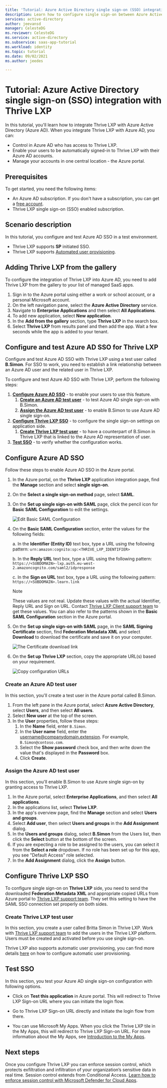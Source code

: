 ```yaml
---
title: 'Tutorial: Azure Active Directory single sign-on (SSO) integration with Thrive LXP | Microsoft Docs'
description: Learn how to configure single sign-on between Azure Active Directory and Thrive LXP.
services: active-directory
author: jeevansd
manager: CelesteDG
ms.reviewer: CelesteDG
ms.service: active-directory
ms.subservice: saas-app-tutorial
ms.workload: identity
ms.topic: tutorial
ms.date: 09/02/2021
ms.author: jeedes

---
```


# Tutorial: Azure Active Directory single sign-on (SSO) integration with Thrive LXP

In this tutorial, you'll learn how to integrate Thrive LXP with Azure Active Directory (Azure AD). When you integrate Thrive LXP with Azure AD, you can:

* Control in Azure AD who has access to Thrive LXP.
* Enable your users to be automatically signed-in to Thrive LXP with their Azure AD accounts.
* Manage your accounts in one central location - the Azure portal.

## Prerequisites

To get started, you need the following items:

* An Azure AD subscription. If you don't have a subscription, you can get a [free account](https://azure.microsoft.com/free/).
* Thrive LXP single sign-on (SSO) enabled subscription.

## Scenario description

In this tutorial, you configure and test Azure AD SSO in a test environment.

* Thrive LXP supports **SP** initiated SSO.
* Thrive LXP supports [Automated user provisioning](thrive-lxp-provisioning-tutorial.md).

## Adding Thrive LXP from the gallery

To configure the integration of Thrive LXP into Azure AD, you need to add Thrive LXP from the gallery to your list of managed SaaS apps.

1. Sign in to the Azure portal using either a work or school account, or a personal Microsoft account.
1. On the left navigation pane, select the **Azure Active Directory** service.
1. Navigate to **Enterprise Applications** and then select **All Applications**.
1. To add new application, select **New application**.
1. In the **Add from the gallery** section, type **Thrive LXP** in the search box.
1. Select **Thrive LXP** from results panel and then add the app. Wait a few seconds while the app is added to your tenant.

## Configure and test Azure AD SSO for Thrive LXP

Configure and test Azure AD SSO with Thrive LXP using a test user called **B.Simon**. For SSO to work, you need to establish a link relationship between an Azure AD user and the related user in Thrive LXP.

To configure and test Azure AD SSO with Thrive LXP, perform the following steps:

1. **[Configure Azure AD SSO](#configure-azure-ad-sso)** - to enable your users to use this feature.
    1. **[Create an Azure AD test user](#create-an-azure-ad-test-user)** - to test Azure AD single sign-on with B.Simon.
    1. **[Assign the Azure AD test user](#assign-the-azure-ad-test-user)** - to enable B.Simon to use Azure AD single sign-on.
1. **[Configure Thrive LXP SSO](#configure-thrive-lxp-sso)** - to configure the single sign-on settings on application side.
    1. **[Create Thrive LXP test user](#create-thrive-lxp-test-user)** - to have a counterpart of B.Simon in Thrive LXP that is linked to the Azure AD representation of user.
1. **[Test SSO](#test-sso)** - to verify whether the configuration works.

## Configure Azure AD SSO

Follow these steps to enable Azure AD SSO in the Azure portal.

1. In the Azure portal, on the **Thrive LXP** application integration page, find the **Manage** section and select **single sign-on**.
1. On the **Select a single sign-on method** page, select **SAML**.
1. On the **Set up single sign-on with SAML** page, click the pencil icon for **Basic SAML Configuration** to edit the settings.

   ![Edit Basic SAML Configuration](common/edit-urls.png)

1. On the **Basic SAML Configuration** section, enter the values for the following fields:

    a. In the **Identifier (Entity ID)** text box, type a URL using the following pattern:
    `urn:amazon:cognito:sp:<THRIVE_LXP_IDENTIFIER>`

    b. In the **Reply URL** text box, type a URL using the following pattern:
    `https://<SUBDOMAIN>-lxp.auth.eu-west-2.amazoncognito.com/saml2/idpresponse`

	c. In the **Sign on URL** text box, type a URL using the following pattern:
    `https://<SUBDOMAIN>.learn.link`

	> [!NOTE]
	> These values are not real. Update these values with the actual Identifier, Reply URL and Sign on URL. Contact [Thrive LXP Client support team](mailto:support@thrivelearning.com) to get these values. You can also refer to the patterns shown in the **Basic SAML Configuration** section in the Azure portal.

1. On the **Set up single sign-on with SAML** page, in the **SAML Signing Certificate** section,  find **Federation Metadata XML** and select **Download** to download the certificate and save it on your computer.

	![The Certificate download link](common/metadataxml.png)

1. On the **Set up Thrive LXP** section, copy the appropriate URL(s) based on your requirement.

	![Copy configuration URLs](common/copy-configuration-urls.png)

### Create an Azure AD test user

In this section, you'll create a test user in the Azure portal called B.Simon.

1. From the left pane in the Azure portal, select **Azure Active Directory**, select **Users**, and then select **All users**.
1. Select **New user** at the top of the screen.
1. In the **User** properties, follow these steps:
   1. In the **Name** field, enter `B.Simon`.  
   1. In the **User name** field, enter the username@companydomain.extension. For example, `B.Simon@contoso.com`.
   1. Select the **Show password** check box, and then write down the value that's displayed in the **Password** box.
   1. Click **Create**.

### Assign the Azure AD test user

In this section, you'll enable B.Simon to use Azure single sign-on by granting access to Thrive LXP.

1. In the Azure portal, select **Enterprise Applications**, and then select **All applications**.
1. In the applications list, select **Thrive LXP**.
1. In the app's overview page, find the **Manage** section and select **Users and groups**.
1. Select **Add user**, then select **Users and groups** in the **Add Assignment** dialog.
1. In the **Users and groups** dialog, select **B.Simon** from the Users list, then click the **Select** button at the bottom of the screen.
1. If you are expecting a role to be assigned to the users, you can select it from the **Select a role** dropdown. If no role has been set up for this app, you see "Default Access" role selected.
1. In the **Add Assignment** dialog, click the **Assign** button.

## Configure Thrive LXP SSO

To configure single sign-on on **Thrive LXP** side, you need to send the downloaded **Federation Metadata XML** and appropriate copied URLs from Azure portal to [Thrive LXP support team](mailto:support@thrivelearning.com). They set this setting to have the SAML SSO connection set properly on both sides.

### Create Thrive LXP test user

In this section, you create a user called Britta Simon in Thrive LXP. Work with [Thrive LXP support team](mailto:support@thrivelearning.com) to add the users in the Thrive LXP platform. Users must be created and activated before you use single sign-on.

Thrive LXP also supports automatic user provisioning, you can find more details [here](./thrive-lxp-provisioning-tutorial.md) on how to configure automatic user provisioning.

## Test SSO 

In this section, you test your Azure AD single sign-on configuration with following options. 

* Click on **Test this application** in Azure portal. This will redirect to Thrive LXP Sign-on URL where you can initiate the login flow. 

* Go to Thrive LXP Sign-on URL directly and initiate the login flow from there.

* You can use Microsoft My Apps. When you click the Thrive LXP tile in the My Apps, this will redirect to Thrive LXP Sign-on URL. For more information about the My Apps, see [Introduction to the My Apps](https://support.microsoft.com/account-billing/sign-in-and-start-apps-from-the-my-apps-portal-2f3b1bae-0e5a-4a86-a33e-876fbd2a4510).

## Next steps

Once you configure Thrive LXP you can enforce session control, which protects exfiltration and infiltration of your organization’s sensitive data in real time. Session control extends from Conditional Access. [Learn how to enforce session control with Microsoft Defender for Cloud Apps](/cloud-app-security/proxy-deployment-any-app).
